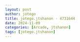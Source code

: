 ```yaml
---
layout: post
author: jotego
title: jotego.jtshanon - 4731644
date: 2024-11-09
categories: [Arcade, jtshanon]
tags: [jotego.jtshanon]
---
```


